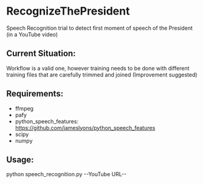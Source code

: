 # RecognizeThePresident
Speech Recognition trial to detect first moment of speech of the President (in a YouTube video)

## Current Situation:
Workflow is a valid one, however training needs to be done with different training files that are carefully trimmed and joined
(Improvement suggested)

## Requirements:
* ffmpeg
* pafy
* python_speech_features: https://github.com/jameslyons/python_speech_features
* scipy
* numpy

## Usage:
python speech_recognition.py --YouTube URL--
